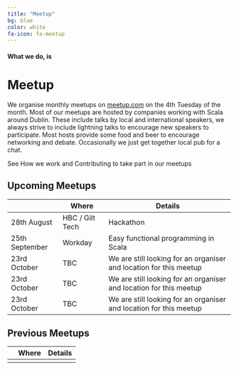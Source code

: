```yaml
---
title: "Meetup"
bg: blue
color: white
fa-icon: fa-meetup
---
```


#### What we do, is

# Meetup

We organise monthly meetups on [meetup.com](https://https://www.meetup.com/Dublin-Scala-users-group) on the 4th Tuesday of the month. Most of our meetups are hosted by companies working with Scala around Dublin. These include talks by local and international speakers, we always strive to include lightning talks to encourage new speakers to participate. Most hosts provide some food and beer to encourage networking and debate. Occasionally we just get together local pub for a chat.

See How we work and Contributing to take part in our meetups

## Upcoming Meetups

| | Where | Details |
|-|-------|---------|
| 28th August | HBC / Gilt Tech | Hackathon |
| 25th September | Workday | Easy functional programming in Scala |
| 23rd October | TBC | We are still looking for an organiser and location for this meetup |
| 23rd October | TBC | We are still looking for an organiser and location for this meetup |
| 23rd October | TBC | We are still looking for an organiser and location for this meetup |


## Previous Meetups

| | Where | Details |
|-|-------|---------|
| |       |         |
